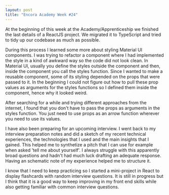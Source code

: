 ```yaml
---
layout: post
title: "Encora Academy Week #24"
---
```


At the beginning of this week at the Academy/Apprenticeship we finished the last details of a ReactJS project. We migrated it to TypeScript and tried to tidy up our codebase as much as possible.

During this process I learned some more about styling Material UI components. I was trying to refactor a component where I had implemented the style in a kind of awkward way so the code did not look clean. In Material UI, usually you define the styles outside the component and then, inside the component you call the styles function. Since I wanted to make a reusable component, some of its styling depended on the props that were passed to it. In the beginning I could not figure out how to pull these prop values as arguments for the styles functions so I defined them inside the component, hence why it looked weird. 

After searching for a while and trying different approaches from the internet, I found that you don't have to pass the props as arguments in the styles function. You just need to use props as an arrow function wherever you need to use its values.

I have also been preparing for an upcoming interview. I went back to my interview preparation notes and did a sketch of my recent technical experiences, the technologies that I used and the main insights that I gained. This helped me to synthetize a pitch that I can use for example when asked 'tell me about yourself'. I always struggle with this apparently broad questions and hadn't had much luck drafting an adequate response. Having an schematic note of my experience helped me to structure it.

I know that I need to keep practicing so I started a mini-project in React to display flashcards with random interview questions. It is still in progress but I think that it is a good way to keep improving in my front end skills while also getting familiar with common interview questions.
